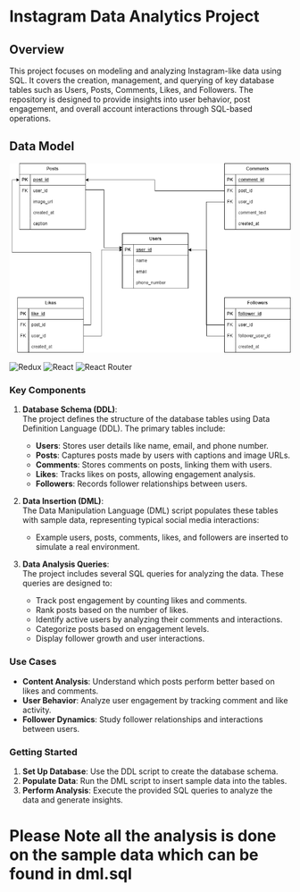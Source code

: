 # Instagram Data Analytics Project

## Overview

This project focuses on modeling and analyzing Instagram-like data using SQL. It covers the creation, management, and querying of key database tables such as Users, Posts, Comments, Likes, and Followers. The repository is designed to provide insights into user behavior, post engagement, and overall account interactions through SQL-based operations.

## Data Model
![instagram_data_model](data_model/instagram_data_model.png)

![Redux](https://img.shields.io/badge/redux-blue)
![React](https://img.shields.io/badge/react-blue)
![React Router](https://img.shields.io/badge/react--router-blue)


### Key Components

1. **Database Schema (DDL)**:  
   The project defines the structure of the database tables using Data Definition Language (DDL). The primary tables include:
   - **Users**: Stores user details like name, email, and phone number.
   - **Posts**: Captures posts made by users with captions and image URLs.
   - **Comments**: Stores comments on posts, linking them with users.
   - **Likes**: Tracks likes on posts, allowing engagement analysis.
   - **Followers**: Records follower relationships between users.

2. **Data Insertion (DML)**:  
   The Data Manipulation Language (DML) script populates these tables with sample data, representing typical social media interactions:
   - Example users, posts, comments, likes, and followers are inserted to simulate a real environment.

3. **Data Analysis Queries**:  
   The project includes several SQL queries for analyzing the data. These queries are designed to:
   - Track post engagement by counting likes and comments.
   - Rank posts based on the number of likes.
   - Identify active users by analyzing their comments and interactions.
   - Categorize posts based on engagement levels.
   - Display follower growth and user interactions.

### Use Cases

- **Content Analysis**: Understand which posts perform better based on likes and comments.
- **User Behavior**: Analyze user engagement by tracking comment and like activity.
- **Follower Dynamics**: Study follower relationships and interactions between users.

### Getting Started

1. **Set Up Database**: Use the DDL script to create the database schema.
2. **Populate Data**: Run the DML script to insert sample data into the tables.
3. **Perform Analysis**: Execute the provided SQL queries to analyze the data and generate insights.

# Please Note all the analysis is done on the sample data which can be found in dml.sql
